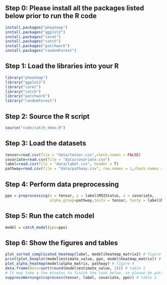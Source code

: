 ## Step 0: Please install all the packages listed below prior to run the R code
```r
install.packages("pheatmap")
install.packages("ggplot2")
install.packages("caret")
install.packages("catch")
install.packages("patchwork")
install.packages("randomForest")
```

## Step 1: Load the libraries into your R
```r
library("pheatmap")
library("ggplot2")
library("caret")
library("catch")
library("patchwork")
library("randomForest")
```

## Step 2: Source the R script
```r
source("code/catch_demo.R")
```

## Step 3: Load the datasets
```r
tensor=read.csv(file = "data/tensor.csv",check.names = FALSE)
covariate=read.csv(file = "data/covariate.csv")
label=read.csv(file = "data/label.csv", header = T)
pathway=read.csv(file = "data/pathway.csv", row.names = 1,check.names = FALSE)
```

## Step 4: Perform data preprocessing
```r
ppo = preprocessing(x = tensor, y = label$MSIStatus, z = covariate,
                    alpha_group=pathway,testx = tensor, testy = label$MSIStatus, testz = covariate, rescale_x = "standard", baseline.factor = "MSS")
```

## Step 5: Run the catch model
```r
model = catch_model(ppo=ppo)
```

## Step 6: Show the figures and tables
```r
plot_sorted_complicated_heatmap(label, model$heatmap_matrix2) # figure 2
print(plot_boxplot(model$estimate_value, ppo, model$heatmap_matrix)) # figure 3
plot_alpha_heatmap(model$alpha_matrix, pathway) # figure 4
data.frame(Beta=sort(round(model$estimate_value, 2))) # table 1
# It may take a few minutes to finish the task below, so please be patient
suppressWarnings(cvprocess(tensor, label, covariate, ppo)) # table 2
```
